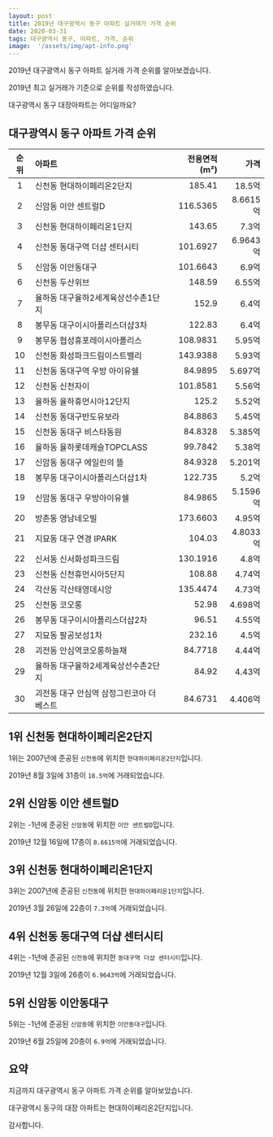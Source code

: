 ```yaml
---
layout: post
title: 2019년 대구광역시 동구 아파트 실거래가 가격 순위
date: 2020-03-31
tags: 대구광역시 동구, 아파트, 가격, 순위
image:  '/assets/img/apt-info.png'
---
```


2019년 대구광역시 동구 아파트 실거래 가격 순위를 알아보겠습니다.

2019년 최고 실거래가 기준으로 순위를 작성하였습니다.

대구광역시 동구 대장아파트는 어디일까요?

## 대구광역시 동구 아파트 가격 순위

|순위|아파트|전용면적(m²)|가격|
|:---:|:------|---:|---:|
|1|신천동 현대하이페리온2단지|185.41|18.5억|
|2|신암동 이안 센트럴D|116.5365|8.6615억|
|3|신천동 현대하이페리온1단지|143.65|7.3억|
|4|신천동 동대구역 더샵 센터시티|101.6927|6.9643억|
|5|신암동 이안동대구|101.6643|6.9억|
|6|신천동 두산위브|148.59|6.55억|
|7|율하동 대구율하2세계육상선수촌1단지|152.9|6.4억|
|8|봉무동 대구이시아폴리스더샵3차|122.83|6.4억|
|9|봉무동 협성휴포레이시아폴리스|108.9831|5.95억|
|10|신천동 화성파크드림이스트밸리|143.9388|5.93억|
|11|신천동 동대구역 우방 아이유쉘|84.9895|5.697억|
|12|신천동 신천자이|101.8581|5.56억|
|13|율하동 율하휴먼시아12단지|125.2|5.52억|
|14|신천동 동대구반도유보라|84.8863|5.45억|
|15|신천동 동대구 비스타동원|84.8328|5.385억|
|16|율하동 율하롯데캐슬TOPCLASS|99.7842|5.38억|
|17|신암동 동대구 에일린의 뜰|84.9328|5.201억|
|18|봉무동 대구이시아폴리스더샵1차|122.735|5.2억|
|19|신암동 동대구 우방아이유쉘|84.9865|5.1596억|
|20|방촌동 영남네오빌|173.6603|4.95억|
|21|지묘동 대구 연경 IPARK|104.03|4.8033억|
|22|신서동 신서화성파크드림|130.1916|4.8억|
|23|신천동 신천휴먼시아5단지|108.88|4.74억|
|24|각산동 각산태영데시앙|135.4474|4.73억|
|25|신천동 코오롱|52.98|4.698억|
|26|봉무동 대구이시아폴리스더샵2차|96.51|4.55억|
|27|지묘동 팔공보성1차|232.16|4.5억|
|28|괴전동 안심역코오롱하늘채|84.7718|4.44억|
|29|율하동 대구율하2세계육상선수촌2단지|84.92|4.43억|
|30|괴전동 대구 안심역 삼정그린코아 더베스트|84.6731|4.406억|



## 1위 신천동 현대하이페리온2단지

1위는 2007년에 준공된 `신천동`에 위치한 `현대하이페리온2단지`입니다.

2019년 8월 3일에 31층이 `18.5억`에 거래되었습니다.

<!-- * 카카오맵 - 지도퍼가기 -->
<!-- 1. 지도 노드 -->
<div id="daumRoughmapContainer1585859637626" class="root_daum_roughmap root_daum_roughmap_landing"></div>

<!--
	2. 설치 스크립트
	* 지도 퍼가기 서비스를 2개 이상 넣을 경우, 설치 스크립트는 하나만 삽입합니다.
-->
<script charset="UTF-8" class="daum_roughmap_loader_script" src="https://ssl.daumcdn.net/dmaps/map_js_init/roughmapLoader.js"></script>

<!-- 3. 실행 스크립트 -->
<script charset="UTF-8">
	new daum.roughmap.Lander({
		"timestamp" : "1585859637626",
		"key" : "xrva",
		"mapWidth" : "320",
		"mapHeight" : "180"
	}).render();
</script>

## 2위 신암동 이안 센트럴D

2위는 -1년에 준공된 `신암동`에 위치한 `이안 센트럴D`입니다.

2019년 12월 16일에 17층이 `8.6615억`에 거래되었습니다.

<!-- * 카카오맵 - 지도퍼가기 -->
<!-- 1. 지도 노드 -->
<div id="daumRoughmapContainer1585859628819" class="root_daum_roughmap root_daum_roughmap_landing"></div>

<!--
	2. 설치 스크립트
	* 지도 퍼가기 서비스를 2개 이상 넣을 경우, 설치 스크립트는 하나만 삽입합니다.
-->
<script charset="UTF-8" class="daum_roughmap_loader_script" src="https://ssl.daumcdn.net/dmaps/map_js_init/roughmapLoader.js"></script>

<!-- 3. 실행 스크립트 -->
<script charset="UTF-8">
	new daum.roughmap.Lander({
		"timestamp" : "1585859628819",
		"key" : "xrv9",
		"mapWidth" : "320",
		"mapHeight" : "180"
	}).render();
</script>

## 3위 신천동 현대하이페리온1단지

3위는 2007년에 준공된 `신천동`에 위치한 `현대하이페리온1단지`입니다.

2019년 3월 26일에 22층이 `7.3억`에 거래되었습니다.

<!-- * 카카오맵 - 지도퍼가기 -->
<!-- 1. 지도 노드 -->
<div id="daumRoughmapContainer1585859620643" class="root_daum_roughmap root_daum_roughmap_landing"></div>

<!--
	2. 설치 스크립트
	* 지도 퍼가기 서비스를 2개 이상 넣을 경우, 설치 스크립트는 하나만 삽입합니다.
-->
<script charset="UTF-8" class="daum_roughmap_loader_script" src="https://ssl.daumcdn.net/dmaps/map_js_init/roughmapLoader.js"></script>

<!-- 3. 실행 스크립트 -->
<script charset="UTF-8">
	new daum.roughmap.Lander({
		"timestamp" : "1585859620643",
		"key" : "xrv8",
		"mapWidth" : "320",
		"mapHeight" : "180"
	}).render();
</script>

## 4위 신천동 동대구역 더샵 센터시티

4위는 -1년에 준공된 `신천동`에 위치한 `동대구역 더샵 센터시티`입니다.

2019년 12월 3일에 26층이 `6.9643억`에 거래되었습니다.

<!-- * 카카오맵 - 지도퍼가기 -->
<!-- 1. 지도 노드 -->
<div id="daumRoughmapContainer1585859611483" class="root_daum_roughmap root_daum_roughmap_landing"></div>

<!--
	2. 설치 스크립트
	* 지도 퍼가기 서비스를 2개 이상 넣을 경우, 설치 스크립트는 하나만 삽입합니다.
-->
<script charset="UTF-8" class="daum_roughmap_loader_script" src="https://ssl.daumcdn.net/dmaps/map_js_init/roughmapLoader.js"></script>

<!-- 3. 실행 스크립트 -->
<script charset="UTF-8">
	new daum.roughmap.Lander({
		"timestamp" : "1585859611483",
		"key" : "xrv7",
		"mapWidth" : "320",
		"mapHeight" : "180"
	}).render();
</script>

## 5위 신암동 이안동대구

5위는 -1년에 준공된 `신암동`에 위치한 `이안동대구`입니다.

2019년 6월 25일에 20층이 `6.9억`에 거래되었습니다.

<!-- * 카카오맵 - 지도퍼가기 -->
<!-- 1. 지도 노드 -->
<div id="daumRoughmapContainer1585859601108" class="root_daum_roughmap root_daum_roughmap_landing"></div>

<!--
	2. 설치 스크립트
	* 지도 퍼가기 서비스를 2개 이상 넣을 경우, 설치 스크립트는 하나만 삽입합니다.
-->
<script charset="UTF-8" class="daum_roughmap_loader_script" src="https://ssl.daumcdn.net/dmaps/map_js_init/roughmapLoader.js"></script>

<!-- 3. 실행 스크립트 -->
<script charset="UTF-8">
	new daum.roughmap.Lander({
		"timestamp" : "1585859601108",
		"key" : "xrv6",
		"mapWidth" : "320",
		"mapHeight" : "180"
	}).render();
</script>


## 요약

지금까지 대구광역시 동구 아파트 가격 순위를 알아보았습니다.

대구광역시 동구의 대장 아파트는 현대하이페리온2단지입니다.

감사합니다.

